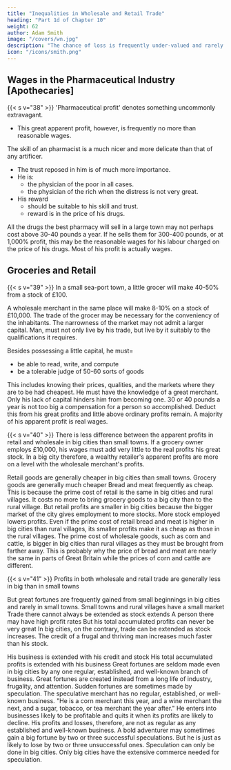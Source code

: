 ```yaml
---
title: "Inequalities in Wholesale and Retail Trade"
heading: "Part 1d of Chapter 10"
weight: 62
author: Adam Smith
image: "/covers/wn.jpg"
description: "The chance of loss is frequently under-valued and rarely valued more than it is worth"
icon: "/icons/smith.png"
---
```


<!-- # heading=  "Chapter 10, Part 1d=  Profit and wage inequality in different Occupations and Businesses" -->


## Wages in the Pharmaceutical Industry [Apothecaries]

{{< s v="38" >}} 'Pharmaceutical profit' denotes something uncommonly extravagant.
- This great apparent profit, however, is frequently no more than reasonable wages.

The skill of an pharmacist is a much nicer and more delicate than that of any artificer.
- The trust reposed in him is of much more importance.
- He is:
  - the physician of the poor in all cases.
  - the physician of the rich when the distress is not very great.
- His reward
  - should be suitable to his skill and trust.
  - reward is in the price of his drugs.

All the drugs the best pharmacy will sell in a large town may not perhaps cost above 30-40 pounds a year.
If he sells them for 300-400 pounds, or at 1,000% profit, this may be the reasonable wages for his labour charged on the price of his drugs.
Most of his profit is actually wages.



## Groceries and Retail

{{< s v="39" >}} In a small sea-port town, a little grocer will make 40-50% from a stock of £100.

A wholesale merchant in the same place will make 8-10% on a stock of £10,000.
The trade of the grocer may be necessary for the conveniency of the inhabitants.
The narrowness of the market may not admit a larger capital.
Man, must not only live by his trade, but live by it suitably to the qualifications it requires.

Besides possessing a little capital, he must= 
- be able to read, write, and compute
- be a tolerable judge of 50-60 sorts of goods

This includes knowing their prices, qualities, and the markets where they are to be had cheapest.
He must have the knowledge of a great merchant.
Only his lack of capital hinders him from becoming one.
30 or 40 pounds a year is not too big a compensation for a person so accomplished.
Deduct this from his great profits and little above ordinary profits remain.
A majority of his apparent profit is real wages.


{{< s v="40" >}} There is less difference between the apparent profits in retail and wholesale in big cities than small towns.
If a grocery owner employs £10,000, his wages must add very little to the real profits his great stock.
In a big city therefore, a wealthy retailer's apparent profits are more on a level with the wholesale merchant's profits.

Retail goods are generally cheaper in big cities than small towns.
Grocery goods are generally much cheaper
Bread and meat frequently as cheap.
This is because the prime cost of retail is the same in big cities and rural villages.
It costs no more to bring grocery goods to a big city than to the rural village.
But retail profits are smaller in big cities because the bigger market of the city gives employment to more stocks.
More stock employed lowers profits.
Even if the prime cost of retail bread and meat is higher in big cities than rural villages, its smaller profits make it as cheap as those in the rural villages.
The prime cost of wholesale goods, such as corn and cattle, is bigger in big cities than rural villages as they must be brought from farther away.
This is probably why the price of bread and meat are nearly the same in parts of Great Britain while the prices of corn and cattle are different.


{{< s v="41" >}} Profits in both wholesale and retail trade are generally less in big than in small towns

But great fortunes are frequently gained from small beginnings in big cities and rarely in small towns.
Small towns and rural villages have a small market
Trade there cannot always be extended as stock extends
A person there may have high profit rates
But his total accumulated profits can never be very great
In big cities, on the contrary, trade can be extended as stock increases.
The credit of a frugal and thriving man increases much faster than his stock.

His business is extended with his credit and stock
His total accumulated profits is extended with his business
Great fortunes are seldom made even in big cities by any one regular, established, and well-known branch of business.
Great fortunes are created instead from a long life of industry, frugality, and attention.
Sudden fortunes are sometimes made by speculation.
The speculative merchant has no regular, established, or well-known business.
"He is a corn merchant this year, and a wine merchant the next, and a sugar, tobacco, or tea merchant the year after."
He enters into businesses likely to be profitable and quits it when its profits are likely to decline.
His profits and losses, therefore, are not as regular as any established and well-known business.
A bold adventurer may sometimes gain a big fortune by two or three successful speculations.
But he is just as likely to lose by two or three unsuccessful ones.
Speculation can only be done in big cities.
Only big cities have the extensive commerce needed for speculation.

